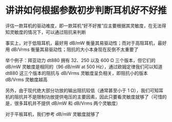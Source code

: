 # 讲讲如何根据参数初步判断耳机好不好推

评估一款耳机的驱动难度，即一款耳机“好不好推”应主要根据其灵敏度，在无法得知灵敏度的情况下，可以通过阻抗来判断

事实上，对于低阻耳机，最好用 dB/mW 衡量其易驱动性；而对于高阻耳机，最好用 dB/Vrms 衡量其易驱动性；阻抗的大小本身现在反倒不太重要了

举个例子：拜亚动力 dt880 拥有 32、250 以及 600 Ω 三个版本，但它们的 dB/mW 灵敏度是相同的（96 dB/mW at 500 Hz），通过欧姆定律我们可以知道 dt880 这三个版本的阻抗与 dB/Vrms 灵敏度呈负相关，即阻抗小的版本 dB/Vrms 灵敏度越高

另外，由于现代绝大部分功放的输出阻抗较低（通常甚至小于 1 Ω），我们可知耳机的阻抗并不是限制功放提供电压的主要因素，因此只要看灵敏度就够了（可惜的是，很多耳机并不提供 dB/mW 和 dB/Vrms 两个灵敏度）

对于平板耳机，我们参考 dB/mW 灵敏度就够了

<!-- 感觉自己还不够专业，总不能写点错的东西 -->